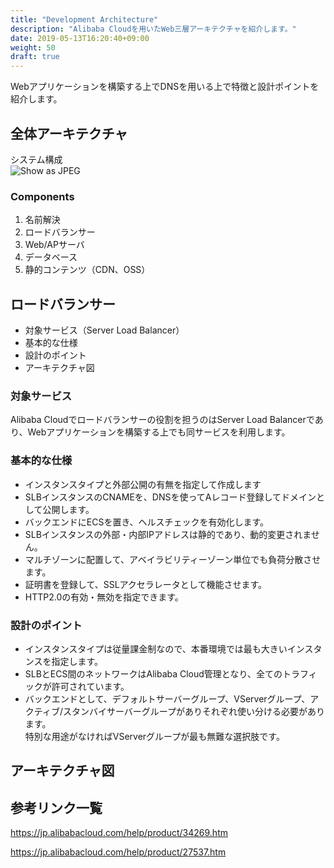 ```yaml
---
title: "Development Architecture"
description: "Alibaba Cloudを用いたWeb三層アーキテクチャを紹介します。"
date: 2019-05-13T16:20:40+09:00
weight: 50
draft: true
---
```


Webアプリケーションを構築する上でDNSを用いる上で特徴と設計ポイントを紹介します。

## 全体アーキテクチャ
システム構成  
![Show as JPEG](/help/image/23.1.png)

### Components
1. 名前解決
1. ロードバランサー
1. Web/APサーバ
1. データベース
1. 静的コンテンツ（CDN、OSS）

## ロードバランサー
 - 対象サービス（Server Load Balancer）
 - 基本的な仕様
 - 設計のポイント
 - アーキテクチャ図

### 対象サービス
Alibaba Cloudでロードバランサーの役割を担うのはServer Load Balancerであり、Webアプリケーションを構築する上でも同サービスを利用します。

### 基本的な仕様
- インスタンスタイプと外部公開の有無を指定して作成します
- SLBインスタンスのCNAMEを、DNSを使ってAレコード登録してドメインとして公開します。
- バックエンドにECSを置き、ヘルスチェックを有効化します。
- SLBインスタンスの外部・内部IPアドレスは静的であり、動的変更されません。
- マルチゾーンに配置して、アベイラビリティーゾーン単位でも負荷分散させます。
- 証明書を登録して、SSLアクセラレータとして機能させます。
- HTTP2.0の有効・無効を指定できます。

### 設計のポイント
- インスタンスタイプは従量課金制なので、本番環境では最も大きいインスタンスを指定します。
- SLBとECS間のネットワークはAlibaba Cloud管理となり、全てのトラフィックが許可されています。  
- バックエンドとして、デフォルトサーバーグループ、VServerグループ、アクティブ/スタンバイサーバーグループがありそれぞれ使い分ける必要があります。  
  特別な用途がなければVServerグループが最も無難な選択肢です。

## アーキテクチャ図

## 参考リンク一覧
https://jp.alibabacloud.com/help/product/34269.htm

https://jp.alibabacloud.com/help/product/27537.htm

